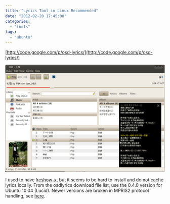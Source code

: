 ```yaml
---
title: "Lyrics Tool in Linux Recommended"
date: "2012-02-20 17:45:00"
categories: 
  - "tools"
tags: 
  - "ubuntu"
---
```


[http://code.google.com/p/osd-lyrics/](http://code.google.com/p/osd-lyrics/)

![ubuntu_osdlyrics](../../images/2012/ubuntu_osdlyrics.jpg)

I used to have [lrcshow-x](https://launchpad.net/lrcshow-x/), but it seems to be hard to install and do not cache lyrics locally. From the osdlyrics download file list, use the 0.4.0 version for Ubuntu 10.04 (Lucid). Newer versions are broken in MPRIS2 protocol handling, see [here](http://code.google.com/p/osd-lyrics/issues/detail?id=236).
